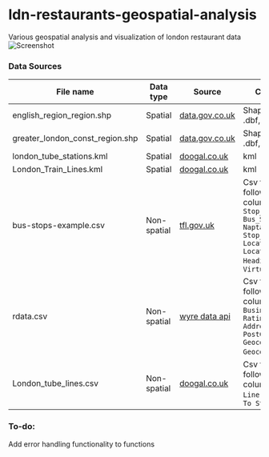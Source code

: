 # ldn-restaurants-geospatial-analysis
Various geospatial analysis and visualization of london restaurant data
![Screenshot](screenshot1.png)

### Data Sources
 File name                                 |Data type                        |Source                              |Component
------------------------------------------ |---------------------------------|----------------------------------- |--------------
english_region_region.shp                  |Spatial                          |[data.gov.co.uk](https://www.data.gov.uk/dataset/d310b2c5-5253-4bc2-a78d-f8240293119d/boundary-line)                    |Shapefile(.shp, .dbf, .prj, .shx)
greater_london_const_region.shp            |Spatial                          |[data.gov.co.uk](https://www.data.gov.uk/dataset/d310b2c5-5253-4bc2-a78d-f8240293119d/boundary-line)                    |Shapefile(.shp, .dbf, .prj, .shx)
london_tube_stations.kml                   |Spatial                          |[doogal.co.uk](https://www.doogal.co.uk/london_stations)  |kml
London_Train_Lines.kml                     |Spatial                          |[doogal.co.uk](https://www.doogal.co.uk/london_stations)  |kml
bus-stops-example.csv                      |Non-spatial                      |[tfl.gov.uk](https://tfl.gov.uk/info-for/open-data-users/our-open-data)                           |Csv file(with the following columns: `Stop_Code_LBSL`	`Bus_Stop_Code`	`Naptan_Atco`	`Stop_Name`	`Location_Easting`	`Location_Northing`	`Heading`	`Stop_Area`	`Virtual_Bus_Stop`
rdata.csv                                  |Non-spatial                      |[wyre data api](https://wyre-data.p.rapidapi.com/restaurants/town/london)                           |Csv file(with the following columns:  `_id`	`BusinessName`	`RatingValue`	`AddressLine2`	`PostCode`	`Geocode_Longitude`	`Geocode_Latitude`)
London_tube_lines.csv                      | Non-spatial                     |[doogal.co.uk](https://www.doogal.co.uk/london_stations)|Csv file(with the following columns:  `Tube Line`	`From Station`	`To Station`

	
### To-do:
Add error handling functionality to functions
